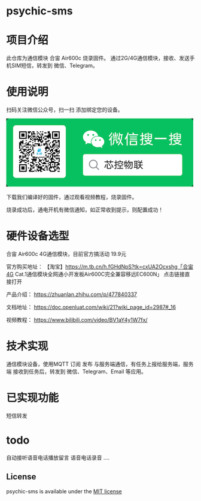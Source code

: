# psychic-sms
# 项目介绍
此仓库为通信模块 合宙 Air600c 烧录固件。
通过2G/4G通信模块，接收、发送手机SIM短信，转发到 微信、Telegram。


# 使用说明
扫码关注微信公众号，扫一扫 添加绑定您的设备。

![微信公众号](https://github.com/iotxk/psychic-iot/raw/main/mpqrcode.png)

下载我们编译好的固件，通过观看视频教程，烧录固件。

烧录成功后，通电开机有微信通知，如正常收到提示，则配置成功！



# 硬件设备选型
合宙 Air600c 4G通信模块，目前官方搞活动 19.9元

官方购买地址：
【淘宝】https://m.tb.cn/h.fGHdNpS?tk=cxUA2Ocxshg「合宙4G Cat.1通信模块全网通小开发板Air600C完全兼容移远EC600N」
点击链接直接打开

产品介绍：
https://zhuanlan.zhihu.com/p/477840337

文档地址：
https://doc.openluat.com/wiki/21?wiki_page_id=2987#_16

视频教程：
https://www.bilibili.com/video/BV1aY4y1W7fx/

# 技术实现
通信模块设备，使用MQTT 订阅 发布 与服务端通信，有任务上报给服务端，服务端 接收到任务后，转发到 微信、Telegram、Email 等应用。

# 已实现功能
短信转发

# todo
自动接听语音电话播放留言
语音电话录音
....

## License

psychic-sms is available under the
[MIT license](https://opensource.org/licenses/MIT)
